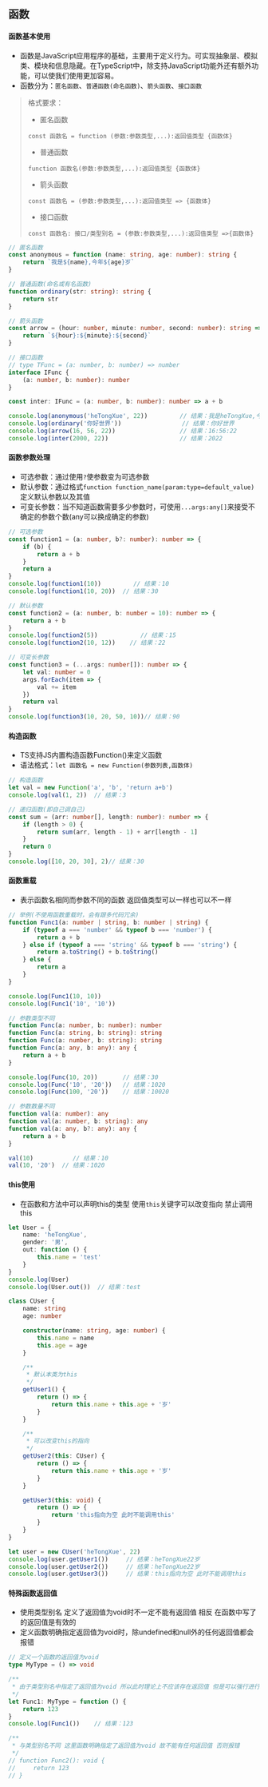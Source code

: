## 函数

#### 函数基本使用

- 函数是JavaScript应用程序的基础，主要用于定义行为。可实现抽象层、模拟类、模块和信息隐藏。在TypeScript中，除支持JavaScript功能外还有额外功能，可以使我们使用更加容易。
- 函数分为：`匿名函数`、`普通函数(命名函数)`、`箭头函数`、`接口函数`

> 格式要求：
> - 匿名函数
>```text
>const 函数名 = function (参数:参数类型,...):返回值类型 {函数体}
>```
> - 普通函数
>```text
>function 函数名(参数:参数类型,...):返回值类型 {函数体}
>```
> - 箭头函数
>```text
>const 函数名 = (参数:参数类型,...):返回值类型 => {函数体}
>```
> - 接口函数
>```text
>const 函数名: 接口/类型别名 = (参数:参数类型,...):返回值类型 =>{函数体}
>```

```ts
// 匿名函数
const anonymous = function (name: string, age: number): string {
    return `我是${name},今年${age}岁`
}

// 普通函数(命名或有名函数)
function ordinary(str: string): string {
    return str
}

// 箭头函数
const arrow = (hour: number, minute: number, second: number): string => {
    return `${hour}:${minute}:${second}`
}

// 接口函数
// type TFunc = (a: number, b: number) => number
interface IFunc {
    (a: number, b: number): number
}

const inter: IFunc = (a: number, b: number): number => a + b

console.log(anonymous('heTongXue', 22))         // 结果：我是heTongXue,今年22岁
console.log(ordinary('你好世界'))                 // 结果：你好世界
console.log(arrow(16, 56, 22))                  // 结果：16:56:22
console.log(inter(2000, 22))                    // 结果：2022
```

#### 函数参数处理

- 可选参数：通过使用`?`使参数变为可选参数
- 默认参数：通过格式`function function_name(param:type=default_value)`定义默认参数以及其值
- 可变长参数：当不知道函数需要多少参数时，可使用`...args:any[]`来接受不确定的参数个数(any可以换成确定的参数)

```ts
// 可选参数
const function1 = (a: number, b?: number): number => {
    if (b) {
        return a + b
    }
    return a
}
console.log(function1(10))         // 结果：10
console.log(function1(10, 20))  // 结果：30

// 默认参数
const function2 = (a: number, b: number = 10): number => {
    return a + b
}
console.log(function2(5))            // 结果：15
console.log(function2(10, 12))    // 结果：22

// 可变长参数
const function3 = (...args: number[]): number => {
    let val: number = 0
    args.forEach(item => {
        val += item
    })
    return val
}
console.log(function3(10, 20, 50, 10))// 结果：90
```

#### 构造函数

- TS支持JS内置构造函数Function()来定义函数
- 语法格式：`let 函数名 = new Function(参数列表,函数体)`

```ts
// 构造函数
let val = new Function('a', 'b', 'return a+b')
console.log(val(1, 2))  // 结果：3

// 递归函数(即自己调自己)
const sum = (arr: number[], length: number): number => {
    if (length > 0) {
        return sum(arr, length - 1) + arr[length - 1]
    }
    return 0
}
console.log([10, 20, 30], 2)// 结果：30
```

#### 函数重载

- 表示函数名相同而参数不同的函数 返回值类型可以一样也可以不一样

```ts
// 举例(不使用函数重载时，会有跟多代码冗余)
function Func1(a: number | string, b: number | string) {
    if (typeof a === 'number' && typeof b === 'number') {
        return a + b
    } else if (typeof a === 'string' && typeof b === 'string') {
        return a.toString() + b.toString()
    } else {
        return a
    }
}

console.log(Func1(10, 10))
console.log(Func1('10', '10'))

// 参数类型不同
function Func(a: number, b: number): number
function Func(a: string, b: string): string
function Func(a: number, b: string): string
function Func(a: any, b: any): any {
    return a + b
}

console.log(Func(10, 20))       // 结果：30
console.log(Func('10', '20'))   // 结果：1020
console.log(Func(100, '20'))    // 结果：10020

// 参数数量不同
function val(a: number): any
function val(a: number, b: string): any
function val(a: any, b?: any): any {
    return a + b
}

val(10)           // 结果：10
val(10, '20')  // 结果：1020
```

#### this使用

- 在函数和方法中可以声明this的类型 使用`this`关键字可以改变指向 禁止调用this

```ts
let User = {
    name: 'heTongXue',
    gender: '男',
    out: function () {
        this.name = 'test'
    }
}
console.log(User)
console.log(User.out())  // 结果：test

class CUser {
    name: string
    age: number

    constructor(name: string, age: number) {
        this.name = name
        this.age = age
    }

    /**
     * 默认本类为this
     */
    getUser1() {
        return () => {
            return this.name + this.age + '岁'
        }
    }

    /**
     * 可以改变this的指向
     */
    getUser2(this: CUser) {
        return () => {
            return this.name + this.age + '岁'
        }
    }

    getUser3(this: void) {
        return () => {
            return 'this指向为空 此时不能调用this'
        }
    }
}

let user = new CUser('heTongXue', 22)
console.log(user.getUser1())     // 结果：heTongXue22岁
console.log(user.getUser2())     // 结果：heTongXue22岁
console.log(user.getUser3())     // 结果：this指向为空 此时不能调用this
```

#### 特殊函数返回值

- 使用类型别名 定义了返回值为void时不一定不能有返回值 相反 在函数中写了的返回值是有效的
- 定义函数明确指定返回值为void时，除undefined和null外的任何返回值都会报错

```ts
// 定义一个函数的返回值为void
type MyType = () => void

/**
 * 由于类型别名中指定了返回值为void 所以此时理论上不应该存在返回值 但是可以强行进行返回 该值是有效的
 */
let Func1: MyType = function () {
    return 123
}
console.log(Func1())    // 结果：123

/**
 * 与类型别名不同 这里函数明确指定了返回值为void 故不能有任何返回值 否则报错
 */
// function Func2(): void {
//     return 123
// }
```